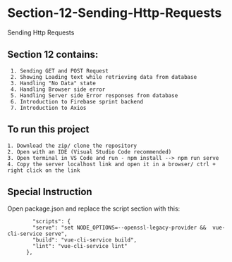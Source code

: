 # Section-12-Sending-Http-Requests
Sending Http Requests


<h2>Section 12 contains:</h2>

     1. Sending GET and POST Request
     2. Showing Loading text while retrieving data from database
     3. Handling "No Data" state
     4. Handling Browser side error
     5. Handling Server side Error responses from database
     6. Introduction to Firebase sprint backend 
     7. Introduction to Axios

<h2>To run this project</h2>

    1. Download the zip/ clone the repository
    2. Open with an IDE (Visual Studio Code recommended)
    3. Open terminal in VS Code and run - npm install --> npm run serve
    4. Copy the server localhost link and open it in a browser/ ctrl + right click on the link

<h2>Special Instruction</h2>
Open package.json and replace the script section with this:

            "scripts": {
            "serve": "set NODE_OPTIONS=--openssl-legacy-provider &&  vue-cli-service serve",
            "build": "vue-cli-service build",
            "lint": "vue-cli-service lint"
          },

